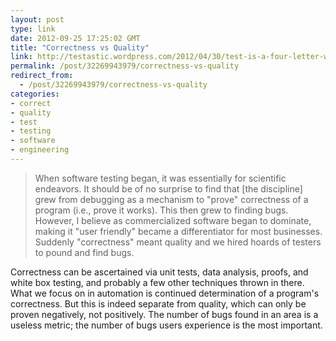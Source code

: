```yaml
---
layout: post
type: link
date: 2012-09-25 17:25:02 GMT
title: "Correctness vs Quality"
link: http://testastic.wordpress.com/2012/04/30/test-is-a-four-letter-word/
permalink: /post/32269943979/correctness-vs-quality
redirect_from: 
  - /post/32269943979/correctness-vs-quality
categories:
- correct
- quality
- test
- testing
- software
- engineering
---
```

<blockquote>When software testing began, it was essentially for scientific endeavors. It should be of no surprise to find that [the discipline] grew from debugging as a mechanism to "prove" correctness of a program (i.e., prove it works). This then grew to finding bugs. However, I believe as commercialized software began to dominate, making it "user friendly" became a differentiator for most businesses. Suddenly "correctness" meant quality and we hired hoards of testers to pound and find bugs.</blockquote>

<p>Correctness can be ascertained via unit tests, data analysis, proofs, and white box testing, and probably a few other techniques thrown in there. What we focus on in automation is continued determination of a program's correctness. But this is indeed separate from quality, which can only be proven negatively, not positively. The number of bugs found in an area is a useless metric; the number of bugs users experience is the most important.</p>